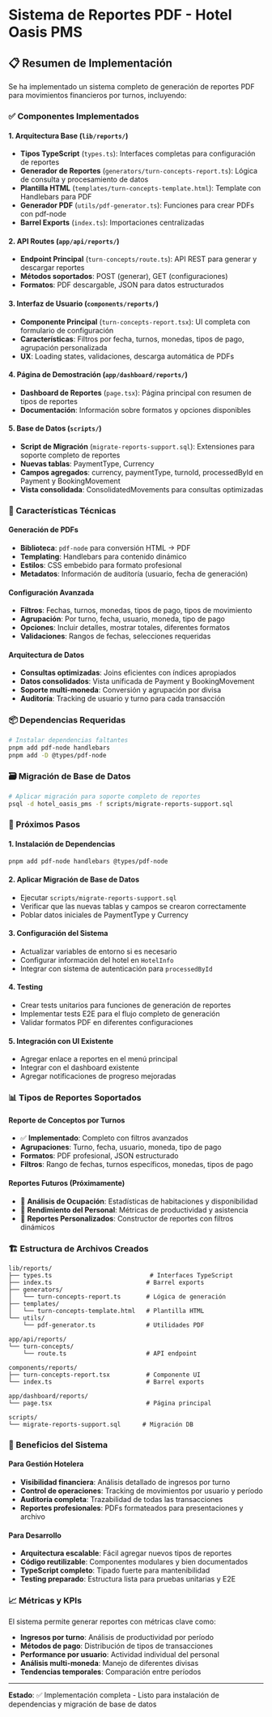 # Sistema de Reportes PDF - Hotel Oasis PMS

## 📋 Resumen de Implementación

Se ha implementado un sistema completo de generación de reportes PDF para movimientos financieros por turnos, incluyendo:

### ✅ Componentes Implementados

#### 1. **Arquitectura Base (`lib/reports/`)**
- **Tipos TypeScript** (`types.ts`): Interfaces completas para configuración de reportes
- **Generador de Reportes** (`generators/turn-concepts-report.ts`): Lógica de consulta y procesamiento de datos
- **Plantilla HTML** (`templates/turn-concepts-template.html`): Template con Handlebars para PDF
- **Generador PDF** (`utils/pdf-generator.ts`): Funciones para crear PDFs con pdf-node
- **Barrel Exports** (`index.ts`): Importaciones centralizadas

#### 2. **API Routes (`app/api/reports/`)**
- **Endpoint Principal** (`turn-concepts/route.ts`): API REST para generar y descargar reportes
- **Métodos soportados**: POST (generar), GET (configuraciones)
- **Formatos**: PDF descargable, JSON para datos estructurados

#### 3. **Interfaz de Usuario (`components/reports/`)**
- **Componente Principal** (`turn-concepts-report.tsx`): UI completa con formulario de configuración
- **Características**: Filtros por fecha, turnos, monedas, tipos de pago, agrupación personalizada
- **UX**: Loading states, validaciones, descarga automática de PDFs

#### 4. **Página de Demostración (`app/dashboard/reports/`)**
- **Dashboard de Reportes** (`page.tsx`): Página principal con resumen de tipos de reportes
- **Documentación**: Información sobre formatos y opciones disponibles

#### 5. **Base de Datos (`scripts/`)**
- **Script de Migración** (`migrate-reports-support.sql`): Extensiones para soporte completo de reportes
- **Nuevas tablas**: PaymentType, Currency
- **Campos agregados**: currency, paymentType, turnoId, processedById en Payment y BookingMovement
- **Vista consolidada**: ConsolidatedMovements para consultas optimizadas

### 🔧 Características Técnicas

#### **Generación de PDFs**
- **Biblioteca**: `pdf-node` para conversión HTML → PDF
- **Templating**: Handlebars para contenido dinámico
- **Estilos**: CSS embebido para formato profesional
- **Metadatos**: Información de auditoría (usuario, fecha de generación)

#### **Configuración Avanzada**
- **Filtros**: Fechas, turnos, monedas, tipos de pago, tipos de movimiento
- **Agrupación**: Por turno, fecha, usuario, moneda, tipo de pago
- **Opciones**: Incluir detalles, mostrar totales, diferentes formatos
- **Validaciones**: Rangos de fechas, selecciones requeridas

#### **Arquitectura de Datos**
- **Consultas optimizadas**: Joins eficientes con índices apropiados
- **Datos consolidados**: Vista unificada de Payment y BookingMovement
- **Soporte multi-moneda**: Conversión y agrupación por divisa
- **Auditoría**: Tracking de usuario y turno para cada transacción

### 📦 Dependencias Requeridas

```bash
# Instalar dependencias faltantes
pnpm add pdf-node handlebars
pnpm add -D @types/pdf-node
```

### 🗃️ Migración de Base de Datos

```bash
# Aplicar migración para soporte completo de reportes
psql -d hotel_oasis_pms -f scripts/migrate-reports-support.sql
```

### 🚀 Próximos Pasos

#### **1. Instalación de Dependencias**
```bash
pnpm add pdf-node handlebars @types/pdf-node
```

#### **2. Aplicar Migración de Base de Datos**
- Ejecutar `scripts/migrate-reports-support.sql`
- Verificar que las nuevas tablas y campos se crearon correctamente
- Poblar datos iniciales de PaymentType y Currency

#### **3. Configuración del Sistema**
- Actualizar variables de entorno si es necesario
- Configurar información del hotel en `HotelInfo`
- Integrar con sistema de autenticación para `processedById`

#### **4. Testing**
- Crear tests unitarios para funciones de generación de reportes
- Implementar tests E2E para el flujo completo de generación
- Validar formatos PDF en diferentes configuraciones

#### **5. Integración con UI Existente**
- Agregar enlace a reportes en el menú principal
- Integrar con el dashboard existente
- Agregar notificaciones de progreso mejoradas

### 📊 Tipos de Reportes Soportados

#### **Reporte de Conceptos por Turnos**
- ✅ **Implementado**: Completo con filtros avanzados
- **Agrupaciones**: Turno, fecha, usuario, moneda, tipo de pago
- **Formatos**: PDF profesional, JSON estructurado
- **Filtros**: Rango de fechas, turnos específicos, monedas, tipos de pago

#### **Reportes Futuros** (Próximamente)
- 🔄 **Análisis de Ocupación**: Estadísticas de habitaciones y disponibilidad
- 🔄 **Rendimiento del Personal**: Métricas de productividad y asistencia
- 🔄 **Reportes Personalizados**: Constructor de reportes con filtros dinámicos

### 🏗️ Estructura de Archivos Creados

```
lib/reports/
├── types.ts                           # Interfaces TypeScript
├── index.ts                          # Barrel exports
├── generators/
│   └── turn-concepts-report.ts       # Lógica de generación
├── templates/
│   └── turn-concepts-template.html   # Plantilla HTML
└── utils/
    └── pdf-generator.ts              # Utilidades PDF

app/api/reports/
└── turn-concepts/
    └── route.ts                      # API endpoint

components/reports/
├── turn-concepts-report.tsx          # Componente UI
└── index.ts                          # Barrel exports

app/dashboard/reports/
└── page.tsx                          # Página principal

scripts/
└── migrate-reports-support.sql      # Migración DB
```

### 🎯 Beneficios del Sistema

#### **Para Gestión Hotelera**
- **Visibilidad financiera**: Análisis detallado de ingresos por turno
- **Control de operaciones**: Tracking de movimientos por usuario y período
- **Auditoría completa**: Trazabilidad de todas las transacciones
- **Reportes profesionales**: PDFs formateados para presentaciones y archivo

#### **Para Desarrollo**
- **Arquitectura escalable**: Fácil agregar nuevos tipos de reportes
- **Código reutilizable**: Componentes modulares y bien documentados
- **TypeScript completo**: Tipado fuerte para mantenibilidad
- **Testing preparado**: Estructura lista para pruebas unitarias y E2E

### 📈 Métricas y KPIs

El sistema permite generar reportes con métricas clave como:
- **Ingresos por turno**: Análisis de productividad por período
- **Métodos de pago**: Distribución de tipos de transacciones
- **Performance por usuario**: Actividad individual del personal
- **Análisis multi-moneda**: Manejo de diferentes divisas
- **Tendencias temporales**: Comparación entre períodos

---

**Estado**: ✅ Implementación completa - Listo para instalación de dependencias y migración de base de datos
